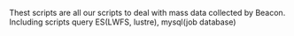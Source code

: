 Thest scripts are all our scripts to deal with mass data collected by Beacon.
Including scripts query ES(LWFS, lustre), mysql(job database)
